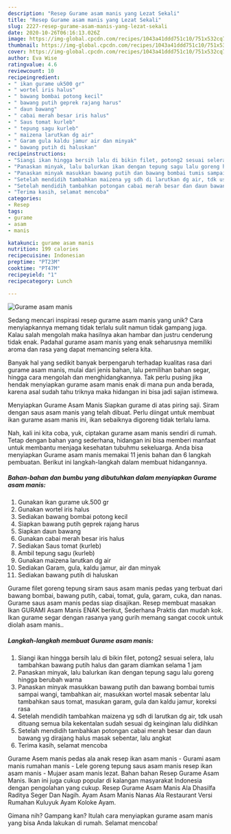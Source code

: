 ```yaml
---
description: "Resep Gurame asam manis yang Lezat Sekali"
title: "Resep Gurame asam manis yang Lezat Sekali"
slug: 2227-resep-gurame-asam-manis-yang-lezat-sekali
date: 2020-10-26T06:16:13.026Z
image: https://img-global.cpcdn.com/recipes/1043a41ddd751c10/751x532cq70/gurame-asam-manis-foto-resep-utama.jpg
thumbnail: https://img-global.cpcdn.com/recipes/1043a41ddd751c10/751x532cq70/gurame-asam-manis-foto-resep-utama.jpg
cover: https://img-global.cpcdn.com/recipes/1043a41ddd751c10/751x532cq70/gurame-asam-manis-foto-resep-utama.jpg
author: Eva Wise
ratingvalue: 4.6
reviewcount: 10
recipeingredient:
- " ikan gurame uk500 gr"
- " wortel iris halus"
- " bawang bombai potong kecil"
- " bawang putih geprek rajang harus"
- " daun bawang"
- " cabai merah besar iris halus"
- " Saus tomat kurleb"
- " tepung sagu kurleb"
- " maizena larutkan dg air"
- " Garam gula kaldu jamur air dan minyak"
- " bawang putih di haluskan"
recipeinstructions:
- "Siangi ikan hingga bersih lalu di bikin filet, potong2 sesuai selera, lalu tambahkan bawang putih halus dan garam diamkan selama 1 jam"
- "Panaskan minyak, lalu balurkan ikan dengan tepung sagu lalu goreng hingga berubah warna"
- "Panaskan minyak masukkan bawang putih dan bawang bombai tumis sampai wangi, tambahkan air, masukkan wortel masak sebentar lalu tambahkan saus tomat, masukan garam, gula dan kaldu jamur, koreksi rasa"
- "Setelah mendidih tambahkan maizena yg sdh di larutkan dg air, tdk usah dituang semua bila kekentalan sudah sesuai dg keinginan lalu didihkan"
- "Setelah mendidih tambahkan potongan cabai merah besar dan daun bawang yg dirajang halus masak sebentar, lalu angkat"
- "Terima kasih, selamat mencoba"
categories:
- Resep
tags:
- gurame
- asam
- manis

katakunci: gurame asam manis 
nutrition: 199 calories
recipecuisine: Indonesian
preptime: "PT23M"
cooktime: "PT47M"
recipeyield: "1"
recipecategory: Lunch

---
```



![Gurame asam manis](https://img-global.cpcdn.com/recipes/1043a41ddd751c10/751x532cq70/gurame-asam-manis-foto-resep-utama.jpg)

Sedang mencari inspirasi resep gurame asam manis yang unik? Cara menyiapkannya memang tidak terlalu sulit namun tidak gampang juga. Kalau salah mengolah maka hasilnya akan hambar dan justru cenderung tidak enak. Padahal gurame asam manis yang enak seharusnya memiliki aroma dan rasa yang dapat memancing selera kita.

Banyak hal yang sedikit banyak berpengaruh terhadap kualitas rasa dari gurame asam manis, mulai dari jenis bahan, lalu pemilihan bahan segar, hingga cara mengolah dan menghidangkannya. Tak perlu pusing jika hendak menyiapkan gurame asam manis enak di mana pun anda berada, karena asal sudah tahu triknya maka hidangan ini bisa jadi sajian istimewa.

Menyiapkan Gurame Asam Manis Siapkan gurame di atas piring saji. Siram dengan saus asam manis yang telah dibuat. Perlu diingat untuk membuat ikan gurame asam manis ini, ikan sebaiknya digoreng tidak terlalu lama.


Nah, kali ini kita coba, yuk, ciptakan gurame asam manis sendiri di rumah. Tetap dengan bahan yang sederhana, hidangan ini bisa memberi manfaat untuk membantu menjaga kesehatan tubuhmu sekeluarga. Anda bisa menyiapkan Gurame asam manis memakai 11 jenis bahan dan 6 langkah pembuatan. Berikut ini langkah-langkah dalam membuat hidangannya.

<!--inarticleads1-->

##### Bahan-bahan dan bumbu yang dibutuhkan dalam menyiapkan Gurame asam manis:

1. Gunakan  ikan gurame uk.500 gr
1. Gunakan  wortel iris halus
1. Sediakan  bawang bombai potong kecil
1. Siapkan  bawang putih geprek rajang harus
1. Siapkan  daun bawang
1. Gunakan  cabai merah besar iris halus
1. Sediakan  Saus tomat (kurleb)
1. Ambil  tepung sagu (kurleb)
1. Gunakan  maizena larutkan dg air
1. Sediakan  Garam, gula, kaldu jamur, air dan minyak
1. Sediakan  bawang putih di haluskan


Gurame filet goreng tepung siram saus asam manis pedas yang terbuat dari bawang bombai, bawang putih, cabai, tomat, gula, garam, cuka, dan nanas. Gurame saus asam manis pedas siap disajikan. Resep membuat masakan Ikan GURAMI Asam Manis ENAK berikut, Sederhana Praktis dan mudah kok. Ikan gurame segar dengan rasanya yang gurih memang sangat cocok untuk diolah asam manis.. 

<!--inarticleads2-->

##### Langkah-langkah membuat Gurame asam manis:

1. Siangi ikan hingga bersih lalu di bikin filet, potong2 sesuai selera, lalu tambahkan bawang putih halus dan garam diamkan selama 1 jam
1. Panaskan minyak, lalu balurkan ikan dengan tepung sagu lalu goreng hingga berubah warna
1. Panaskan minyak masukkan bawang putih dan bawang bombai tumis sampai wangi, tambahkan air, masukkan wortel masak sebentar lalu tambahkan saus tomat, masukan garam, gula dan kaldu jamur, koreksi rasa
1. Setelah mendidih tambahkan maizena yg sdh di larutkan dg air, tdk usah dituang semua bila kekentalan sudah sesuai dg keinginan lalu didihkan
1. Setelah mendidih tambahkan potongan cabai merah besar dan daun bawang yg dirajang halus masak sebentar, lalu angkat
1. Terima kasih, selamat mencoba


Gurame Asem manis pedas ala anak resep ikan asam manis - Gurami asam manis rumahan manis - Lele goreng tepung saus asam manis resep ikan asam manis - Mujaer asam manis lezat. Bahan bahan Resep Gurame Asam Manis. Ikan ini juga cukup popular di kalangan masyarakat Indonesia dengan pengolahan yang cukup. Resep Gurame Asam Manis Ala Dhasilfa Raditya Seger Dan Nagih. Ayam Asam Manis Nanas Ala Restaurant Versi Rumahan Kuluyuk Ayam Koloke Ayam. 

Gimana nih? Gampang kan? Itulah cara menyiapkan gurame asam manis yang bisa Anda lakukan di rumah. Selamat mencoba!
